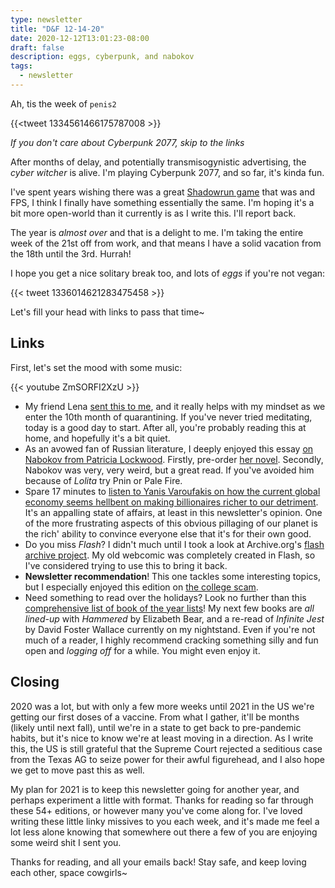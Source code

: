 ```yaml
---
type: newsletter
title: "D&F 12-14-20"
date: 2020-12-12T13:01:23-08:00
draft: false
description: eggs, cyberpunk, and nabokov
tags:
  - newsletter 
---
```


Ah, tis the week of `penis2`

{{<tweet 1334561466175787008 >}}

*If you don't care about Cyberpunk 2077, skip to the links*

After months of delay, and potentially transmisogynistic advertising, the _cyber witcher_ is alive. I'm playing Cyberpunk 2077, and so far, it's kinda fun. 

I've spent years wishing there was a great [Shadowrun game](https://en.wikipedia.org/wiki/Shadowrun_Returns) that was and FPS, I think I finally have something essentially the same. I'm hoping it's a bit more open-world than it currently is as I write this. I'll report back.

The year is _almost over_ and that is a delight to me. I'm taking the entire week of the 21st off from work, and that means I have a solid vacation from the 18th until the 3rd. Hurrah!

I hope you get a nice solitary break too, and lots of _eggs_ if you're not vegan:

{{< tweet 1336014621283475458 >}}

Let's fill your head with links to pass that time~

## Links

First, let's set the mood with some music:

{{< youtube ZmSORFI2XzU >}}

- My friend Lena [sent this to me](https://www.tenpercent.com/meditationweeklyblog/good-snowflakes), and it really helps with my mindset as we enter the 10th month of quarantining. If you've never tried meditating, today is a good day to start. After all, you're probably reading this at home, and hopefully it's a bit quiet.
- As an avowed fan of Russian literature, I deeply enjoyed this essay [on Nabokov from Patricia Lockwood](https://www.lrb.co.uk/the-paper/v42/n21/patricia-lockwood/eat-butterflies-with-me). Firstly, pre-order [her novel](https://www.penguinrandomhouse.com/books/634158/no-one-is-talking-about-this-by-patricia-lockwood/). Secondly, Nabokov was very, very weird, but a great read. If you've avoided him because of _Lolita_ try Pnin or Pale Fire.
- Spare 17 minutes to [listen to Yanis Varoufakis on how the current global economy seems hellbent on making billionaires richer to our detriment](https://7ampodcast.com.au/episodes/yanis-varoufakis-on-making-billionaires-richer). It's an appalling state of affairs, at least in this newsletter's opinion. One of the more frustrating aspects of this obvious pillaging of our planet is the rich' ability to convince everyone else that it's for their own good.
- Do you miss _Flash_? I didn't much until I took a look at Archive.org's [flash archive project](http://blog.archive.org/2020/11/19/flash-animations-live-forever-at-the-internet-archive/). My old webcomic was completely created in Flash, so I've considered trying to use this to bring it back. 
- **Newsletter recommendation**! This one tackles some interesting topics, but I especially enjoyed this edition on [the college scam](https://genyeet.substack.com/p/america-pretends-it-does-not-see).
- Need something to read over the holidays? Look no further than this [comprehensive list of book of the year lists](https://kottke.org/20/12/the-best-books-of-2020)! My next few books are _all lined-up_ with _Hammered_ by Elizabeth Bear, and a re-read of _Infinite Jest_ by David Foster Wallace currently on my nightstand. Even if you're not much of a reader, I highly recommend cracking something silly and fun open and _logging off_ for a while. You might even enjoy it.

## Closing

2020 was a lot, but with only a few more weeks until 2021 in the US we're getting our first doses of a vaccine. From what I gather, it'll be months (likely until next fall), until we're in a state to get back to pre-pandemic habits, but it's nice to know we're at least moving in a direction. As I write this, the US is still grateful that the Supreme Court rejected a seditious case from the Texas AG to seize power for their awful figurehead, and I also hope we get to move past this as well.

My plan for 2021 is to keep this newsletter going for another year, and perhaps experiment a little with format. Thanks for reading so far through these 54+ editions, or however many you've come along for. I've loved writing these little linky missives to you each week, and it's made me feel a lot less alone knowing that somewhere out there a few of you are enjoying some weird shit I sent you.

Thanks for reading, and all your emails back! Stay safe, and keep loving each other, space cowgirls~
